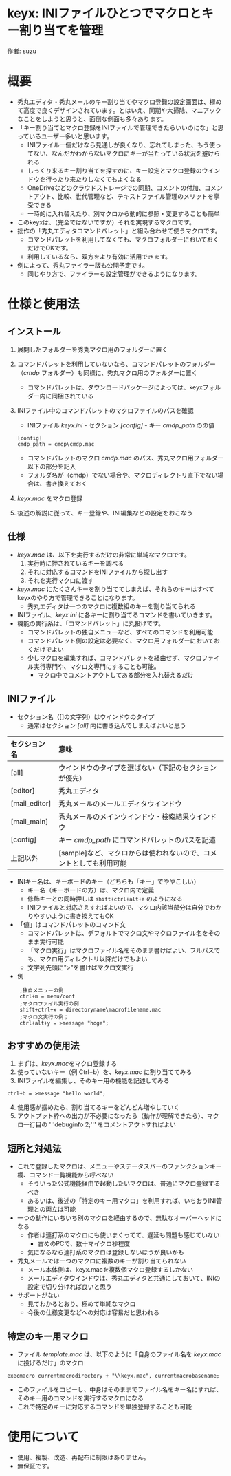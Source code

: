 ﻿# keyx: INIファイルひとつでマクロとキー割り当てを管理

作者: suzu

# 概要
* 秀丸エディタ・秀丸メールのキー割り当てやマクロ登録の設定画面は、極めて高度で良くデザインされています。とはいえ、同期や大掃除、マニアックなことをしようと思うと、面倒な側面も多々あります。
* 「キー割り当てとマクロ登録をINIファイルで管理できたらいいのにな」と思っているユーザー多いと思います。
	+ INIファイル一個だけなら見通しが良くなり、忘れてしまった、もう使ってない、なんだかわからないマクロにキーが当たっている状況を避けられる
	+ しっくり来るキー割り当てを探すのに、キー設定とマクロ登録のウインドウを行ったり来たりしなくてもよくなる
	+ OneDriveなどのクラウドストレージでの同期、コメントの付加、コメントアウト、比較、世代管理など、テキストファイル管理のメリットを享受できる
	+ 一時的に入れ替えたり、別マクロから動的に参照・変更することも簡単
* このkeyxは、（完全ではないですが）それを実現するマクロです。
* 拙作の「秀丸エディタコマンドパレット」と組み合わせて使うマクロです。
	+ コマンドパレットを利用してなくても、マクロフォルダーにおいておくだけでOKです。
	+ 利用しているなら、双方をより有効に活用できます。
* 例によって、秀丸ファイラー版も公開予定です。
	+ 同じやり方で、ファイラーも設定管理ができるようになります。

# 仕様と使用法
## インストール
1. 展開したフォルダーを秀丸マクロ用のフォルダーに置く
2. コマンドパレットを利用していないなら、コマンドパレットのフォルダー（*cmdp* フォルダー）も同様に、秀丸マクロ用のフォルダーに置く
	+ コマンドパレットは、ダウンロードパッケージによっては、keyxフォルダー内に同梱されている
3. INIファイル中のコマンドパレットのマクロファイルのパスを確認
	+ INIファイル *keyx.ini* - セクション *[config]*  - キー *cmdp_path* のの値
	```
	[config]
	cmdp_path = cmdp\cmdp.mac
	```

	+ コマンドパレットのマクロ *cmdp.mac* のパス、秀丸マクロ用フォルダー以下の部分を記入
	+ フォルダ名が（cmdp）でない場合や、マクロディレクトリ直下でない場合は、書き換えておく

4. *keyx.mac* をマクロ登録
5. 後述の解説に従って、キー登録や、INI編集などの設定をおこなう

## 仕様
* *keyx.mac* は、以下を実行するだけの非常に単純なマクロです。
	1. 実行時に押されているキーを調べる
	2. それに対応するコマンドをINIファイルから探し出す
	3. それを実行マクロに渡す
* *keyx.mac* にたくさんキーを割り当ててしまえば、それらのキーはすべてkeyxのやり方で管理できることになります。
	+ 秀丸エディタは一つのマクロに複数組のキーを割り当てられる
* INIファイル、*keyx.ini* に各キーに割り当てるコマンドを書いていきます。
* 機能の実行系は、「コマンドパレット」に丸投げです。
	+ コマンドパレットの独自メニューなど、すべてのコマンドを利用可能
	+ コマンドパレット側の設定は必要なく、マクロ用フォルダーにおいておくだけでよい
	+ 少しマクロを編集すれば、コマンドパレットを経由せず、マクロファイル実行専門や、マクロ文専門にすることも可能。
		- マクロ中でコメントアウトしてある部分を入れ替えるだけ

## INIファイル
* セクション名（[]の文字列）はウインドウのタイプ
	+ 通常はセクション *[all]* 内に書き込んでしまえばよいと思う

|セクション名  |意味                                                               |
|:-------------|:------------------------------------------------------------------|
|[all]         |ウインドウのタイプを選ばない（下記のセクションが優先）             |
|[editor]      |秀丸エディタ                                                       |
|[mail_editor] |秀丸メールのメールエディタウインドウ                               |
|[mail_main]   |秀丸メールのメインウインドウ・検索結果ウインドウ                   |
|[config]      |キー *cmdp_path* にコマンドパレットのパスを記述                    |
|上記以外      |[sample]など、マクロからは使われないので、コメントとしても利用可能 |

* INIキー名は、キーボードのキー（どちらも「キー」でややこしい）
	+ キー名（キーボードの方）は、マクロ内で定義
	+ 修飾キーとの同時押しは ```shift+ctrl+alt+a``` のようになる
	+ INIファイルと対応さえすればよいので、マクロ内該当部分は自分でわかりやすいように書き換えてもOK
* 「値」はコマンドパレットのコマンド文
	+ コマンドパレットは、デフォルトでマクロ文やマクロファイル名をそのまま実行可能
	+ 「マクロ実行」はマクロファイル名をそのまま書けばよい、フルパスでも、マクロ用ディレクトリ以降だけでもよい
	+ 文字列先頭に">"を書けばマクロ文実行
* 例
```
	;独自メニューの例
	ctrl+m = menu/conf
	;マクロファイル実行の例
	shift+ctrl+x = directoryname\macrofilename.mac
	;マクロ文実行の例；
	ctrl+alt+y = >message "hoge";
```

## おすすめの使用法
1. まずは、*keyx.mac*をマクロ登録する
2. 使っていないキー（例 Ctrl+b）を、*keyx.mac* に割り当ててみる
3. INIファイルを編集し、そのキー用の機能を記述してみる
```
ctrl+b = >message "hello world";
```

4. 使用感が掴めたら、割り当てるキーをどんどん増やしていく
5. アウトプット枠への出力が不必要になったら（動作が理解できたら）、マクロ一行目の '''debuginfo 2;''' をコメントアウトすればよい

## 短所と対処法
* これで登録したマクロは、メニューやステータスバーのファンクションキー欄、コマンド一覧機能から呼べない
	+ そういった公式機能経由で起動したいマクロは、普通にマクロ登録するべき
	+ あるいは、後述の「特定のキー用マクロ」を利用すれば、いちおうINI管理との両立は可能
* 一つの動作にいちいち別のマクロを経由するので、無駄なオーバーヘッドになる
	+ 作者は連打系のマクロにも使いまくってて、遅延も問題も感じていない
		- 古めのPCで、数十マイクロ秒程度
	+ 気になるなら連打系のマクロは登録しないほうが良いかも
* 秀丸メールでは一つのマクロに複数のキーが割り当てられない
	+ メール本体側は、keyx.macを複数個マクロ登録するしかない
	+ メールエディタウインドウは、秀丸エディタと共通にしておいて、INIの設定で切り分ければ良いと思う
* サポートがない
	+ 見てわかるとおり、極めて単純なマクロ
	+ 今後の仕様変更などへの対応は容易だと思われる

## 特定のキー用マクロ
* ファイル *template.mac* は、以下のように「自身のファイル名を *keyx.mac* に投げるだけ」のマクロ
```
execmacro currentmacrodirectory + "\\keyx.mac", currentmacrobasename;
```
* このファイルをコピーし、中身はそのままでファイル名をキー名にすれば、そのキー用のコマンドを実行するマクロになる
* これで特定のキーに対応するコマンドを単独登録することも可能

# 使用について
* 使用、複製、改造、再配布に制限はありません。
* 無保証です。

